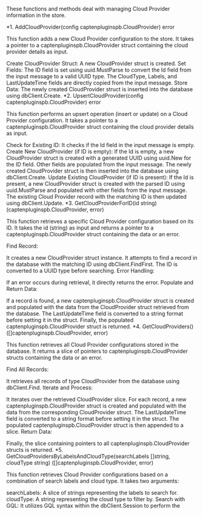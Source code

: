 These functions and methods deal with managing Cloud Provider information in the store.

*1. AddCloudProvider(config captenpluginspb.CloudProvider) error

This function adds a new Cloud Provider configuration to the store. It takes a pointer to a captenpluginspb.CloudProvider struct containing the cloud provider details as input.

Create CloudProvider Struct:
A new CloudProvider struct is created.
Set Fields:
The ID field is set using uuid.MustParse to convert the Id field from the input message to a valid UUID type.
The CloudType, Labels, and LastUpdateTime fields are directly copied from the input message.
Store Data:
The newly created CloudProvider struct is inserted into the database using dbClient.Create.
*2. UpsertCloudProvider(config captenpluginspb.CloudProvider) error

This function performs an upsert operation (insert or update) on a Cloud Provider configuration. It takes a pointer to a captenpluginspb.CloudProvider struct containing the cloud provider details as input.

Check for Existing ID:
It checks if the Id field in the input message is empty.
Create New CloudProvider (if ID is empty):
If the Id is empty, a new CloudProvider struct is created with a generated UUID using uuid.New for the ID field. Other fields are populated from the input message.
The newly created CloudProvider struct is then inserted into the database using dbClient.Create.
Update Existing CloudProvider (if ID is present):
If the Id is present, a new CloudProvider struct is created with the parsed ID using uuid.MustParse and populated with other fields from the input message.
The existing Cloud Provider record with the matching ID is then updated using dbClient.Update.
*3. GetCloudProviderForID(id string) (captenpluginspb.CloudProvider, error)

This function retrieves a specific Cloud Provider configuration based on its ID. It takes the id (string) as input and returns a pointer to a captenpluginspb.CloudProvider struct containing the data or an error.

Find Record:

It creates a new CloudProvider struct instance.
It attempts to find a record in the database with the matching ID using dbClient.FindFirst. The ID is converted to a UUID type before searching.
Error Handling:

If an error occurs during retrieval, it directly returns the error.
Populate and Return Data:

If a record is found, a new captenpluginspb.CloudProvider struct is created and populated with the data from the CloudProvider struct retrieved from the database.
The LastUpdateTime field is converted to a string format before setting it in the struct.
Finally, the populated captenpluginspb.CloudProvider struct is returned.
*4. GetCloudProviders() ([]captenpluginspb.CloudProvider, error)

This function retrieves all Cloud Provider configurations stored in the database. It returns a slice of pointers to captenpluginspb.CloudProvider structs containing the data or an error.

Find All Records:

It retrieves all records of type CloudProvider from the database using dbClient.Find.
Iterate and Process:

It iterates over the retrieved CloudProvider slice.
For each record, a new captenpluginspb.CloudProvider struct is created and populated with the data from the corresponding CloudProvider struct.
The LastUpdateTime field is converted to a string format before setting it in the struct.
The populated captenpluginspb.CloudProvider struct is then appended to a slice.
Return Data:

Finally, the slice containing pointers to all captenpluginspb.CloudProvider structs is returned.
*5. GetCloudProvidersByLabelsAndCloudType(searchLabels []string, cloudType string) ([]captenpluginspb.CloudProvider, error)

This function retrieves Cloud Provider configurations based on a combination of search labels and cloud type. It takes two arguments:

searchLabels: A slice of strings representing the labels to search for.
cloudType: A string representing the cloud type to filter by.
Search with GQL:
It utilizes GQL syntax within the dbClient.Session to perform the